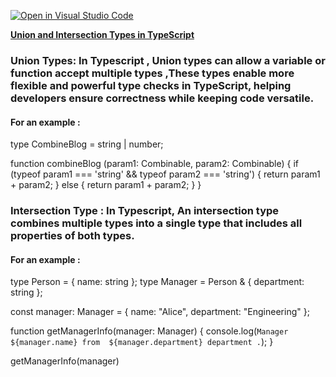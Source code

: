 [![Open in Visual Studio Code](https://classroom.github.com/assets/open-in-vscode-2e0aaae1b6195c2367325f4f02e2d04e9abb55f0b24a779b69b11b9e10269abc.svg)](https://classroom.github.com/online_ide?assignment_repo_id=16982817&assignment_repo_type=AssignmentRepo)

**<u>Union and Intersection Types in TypeScript</u>**

### Union Types: In Typescript , Union types can allow a variable or function accept multiple types ,These types enable more flexible and powerful type checks in TypeScript, helping developers ensure correctness while keeping code versatile.

#### For an example :

type CombineBlog = string | number;

function combineBlog
(param1: Combinable, param2: Combinable) {
if (typeof param1 === 'string'
&& typeof param2 === 'string') {
return param1 + param2;
} else {
return param1 + param2;
}
}

### Intersection Type : In Typescript, An intersection type combines multiple types into a single type that includes all properties of both types.

#### For an example :

type Person = { name: string };
type Manager = Person & { department: string };

const manager: Manager = {
name: "Alice",
department: "Engineering"
};

function getManagerInfo(manager: Manager) {
console.log(`Manager ${manager.name} from 
${manager.department} department .`);
}

getManagerInfo(manager)
